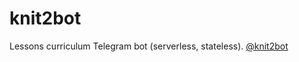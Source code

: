 # knit2bot

Lessons curriculum Telegram bot (serverless, stateless). [@knit2bot](https://t.me/knit2bot)
